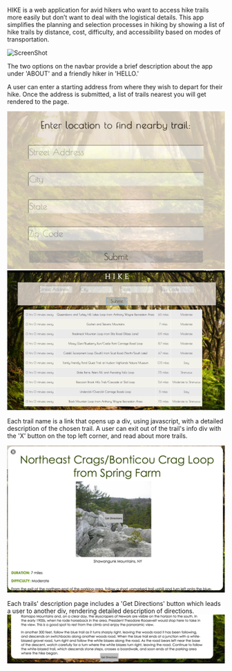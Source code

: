 HIKE is a web application for avid hikers who want to access hike trails more easily but don’t want to deal with the logistical details. This app simplifies the planning and selection processes in hiking by showing a list of hike trails by distance, cost, difficulty, and accessibility based on modes of transportation.

![ScreenShot](app/assets/images/hike1.jpg)

The two options on the navbar provide a brief description about the app under 'ABOUT' and a friendly hiker in 'HELLO.'

A user can enter a starting address from where they wish to depart for their hike. Once the address is submitted, a list of trails nearest you will get rendered to the page.

![ScreenShot](app/assets/images/hike2.jpg)
![ScreenShot](app/assets/images/hike3.jpg)

Each trail name is a link that opens up a div, using javascript, with a detailed description of the chosen trail. A user can exit out of the trail's info div with the 'X' button on the top left corner, and read about more trails.

![ScreenShot](app/assets/images/hike4.jpg)

Each trails' description page includes a 'Get Directions' button which leads a user to another div, rendering detailed description of directions.
![ScreenShot](app/assets/images/hike5.jpg)